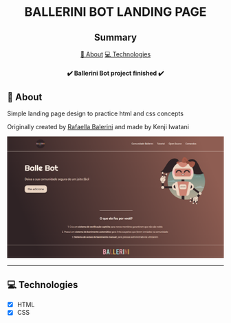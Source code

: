 <H1 align="center">BALLERINI BOT LANDING PAGE</H1>

<h2 align="center">Summary</h2>

<p align="center">
    <a href="#about">📙 About</a>
    <a href="#technologies">💻 Technologies</a>
</p>

<h4 align="center">
   ✔️ Ballerini Bot project finished ✔️
</h4>

<H2 id="about">📙 About</H2>

<p>Simple landing page design to practice html and css concepts</p>
<p>Originally created by <a href="https://github.com/rafaballerini">Rafaella Balerini</a> and made by Kenji Iwatani</p>

<section align="center">
    <img alt="Ballerini Bot landing page overview" src="ballerini-bot-preview.png"/>
</section>

---

<H2 id="technologies">💻 Technologies</H2>

- [x] HTML
- [x] CSS
